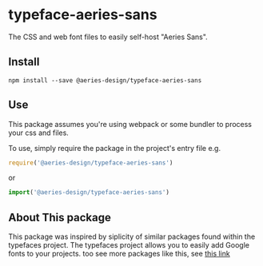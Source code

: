 # typeface-aeries-sans

The CSS and web font files to easily self-host "Aeries Sans".

## Install

`npm install --save @aeries-design/typeface-aeries-sans`

## Use

This package assumes you're using webpack or some bundler to process your css and files. 

To use, simply require the package in the project's entry file e.g.

```javascript
require('@aeries-design/typeface-aeries-sans')
```
or
```javascript
import('@aeries-design/typeface-aeries-sans')
```

## About This package

This package was inspired by siplicity of similar packages found within the typefaces project.
The typefaces project allows you to easily add Google fonts to your projects. 
too see more packages like this, see [this link](https://github.com/KyleAMathews/typefaces)